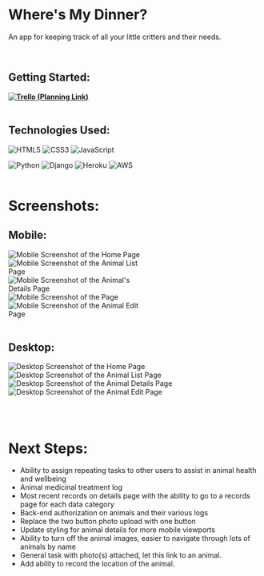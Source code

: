 # Where's My Dinner?
<p>An app for keeping track of all your little critters and their needs.</p><br>

## Getting Started: 
**[![Trello](https://img.shields.io/badge/Trello-%23026AA7.svg?style=for-the-badge&logo=Trello&logoColor=white) (Planning Link)](https://trello.com/b/UPMMvs31/wheres-my-dinner)**<br><br>

## Technologies Used: 
![HTML5](https://img.shields.io/badge/html5-%23E34F26.svg?style=for-the-badge&logo=html5&logoColor=white) ![CSS3](https://img.shields.io/badge/css3-%231572B6.svg?style=for-the-badge&logo=css3&logoColor=white) ![JavaScript](https://img.shields.io/badge/javascript-%23323330.svg?style=for-the-badge&logo=javascript&logoColor=%23F7DF1E)

 ![Python](https://img.shields.io/badge/python-3670A0?style=for-the-badge&logo=python&logoColor=ffdd54) ![Django](https://img.shields.io/badge/django-%23092E20.svg?style=for-the-badge&logo=django&logoColor=white)
 ![Heroku](https://img.shields.io/badge/heroku-%23430098.svg?style=for-the-badge&logo=heroku&logoColor=white) ![AWS](https://img.shields.io/badge/AWS-%23FF9900.svg?style=for-the-badge&logo=amazon-aws&logoColor=white)
<br><br>

# Screenshots: 
## Mobile:
<img src="https://raw.githubusercontent.com/crawfordwebdev/wheres_my_dinner/main/screenshots/mobile-home-s21.png" alt="Mobile Screenshot of the Home Page" style="max-width: 30vw;">
<img src="https://raw.githubusercontent.com/crawfordwebdev/wheres_my_dinner/main/screenshots/mobile-animals-s21.png" alt="Mobile Screenshot of the Animal List Page" style="max-width: 30vw;">
<img src="https://raw.githubusercontent.com/crawfordwebdev/wheres_my_dinner/main/screenshots/mobile-animal-s21-01.png" alt="Mobile Screenshot of the Animal's Details Page" style="max-width: 30vw;">
<img src="https://raw.githubusercontent.com/crawfordwebdev/wheres_my_dinner/main/screenshots/mobile-animal-s21-02.png" alt="Mobile Screenshot of the Page" style="max-width: 30vw;">
<img src="https://raw.githubusercontent.com/crawfordwebdev/wheres_my_dinner/main/screenshots/mobile-animal-edit-s21.png" alt="Mobile Screenshot of the Animal Edit Page" style="max-width: 30vw;">
<br><br>

## Desktop:
<img src="https://raw.githubusercontent.com/crawfordwebdev/wheres_my_dinner/main/screenshots/desktop-1080-home.png" alt="Desktop Screenshot of the Home Page" style="max-width: 45vw;">
<img src="https://raw.githubusercontent.com/crawfordwebdev/wheres_my_dinner/main/screenshots/desktop-1080-animals.png" alt="Desktop Screenshot of the Animal List Page" style="max-width: 45vw;">
<img src="https://raw.githubusercontent.com/crawfordwebdev/wheres_my_dinner/main/screenshots/desktop-1080-animal-details.png" alt="Desktop Screenshot of the Animal Details Page" style="max-width: 45vw;">
<img src="https://raw.githubusercontent.com/crawfordwebdev/wheres_my_dinner/main/screenshots/desktop-1080-animal-edit.png" alt="Desktop Screenshot of the Animal Edit Page" style="max-width: 45vw;">

<br><br>

# Next Steps:
- Ability to assign repeating tasks to other users to assist in animal health and wellbeing
- Animal medicinal treatment log 
- Most recent records on details page with the ability to go to a records page for each data category
- Back-end authorization on animals and their various logs
- Replace the two button photo upload with one button
- Update styling for animal details for more mobile viewports
- Ability to turn off the animal images, easier to navigate through lots of animals by name
- General task with photo(s) attached, let this link to an animal.
- Add ability to record the location of the animal.
